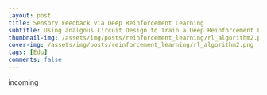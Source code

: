 ```yaml
---
layout: post
title: Sensory Feedback via Deep Reinforcement Learning
subtitle: Using analgous Circuit Design to Train a Deep Reinforcement Learning Algorithm for Upper Limb Prosthesis
thumbnail-img: /assets/img/posts/reinforcement_learning/rl_algorithm2.png
cover-img: /assets/img/posts/reinforcement_learning/rl_algorithm2.png
tags: [Edu]
comments: false
---
```

incoming
